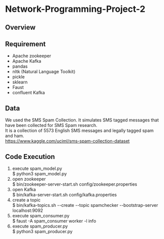 # Network-Programming-Project-2

## Overview

## Requirement
* Apache zookeeper
* Apache Kafka
* pandas
* nltk (Natural Language Toolkit)
* pickle
* sklearn
* Faust
* confluent Kafka

## Data
We used the SMS Spam Collection. It simulates SMS tagged messages that have been collected for SMS Spam research.\
It is a collection of 5573 English SMS messages and legally tagged spam and ham.\
https://www.kaggle.com/uciml/sms-spam-collection-dataset

## Code Execution
1. execute spam_model.py\
      $ python3 spam_model.py<br>
2. open zookeeper\
      $ bin/zookeeper-server-start.sh config/zookeeper.properties<br>
3. open Kafka\
      $ bin/kafka-server-start.sh config/kafka.properties<br>
4. create a topic\
      $ bin/kafka-topics.sh --create --topic spamchecker --bootstrap-server localhost:9092<br>
5. execute spam_consumer.py\
      $ faust -A spam_consumer worker -l info<br>
6.  execute spam_producer.py\
      $ python3 spam_producer.py
